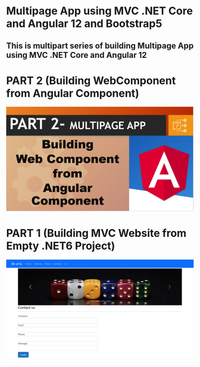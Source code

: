 # Multipage App using MVC .NET Core and Angular 12 and Bootstrap5

## This is multipart series of building Multipage App using MVC .NET Core and Angular 12

# PART 2 (Building WebComponent from Angular Component)
[![Building WebComponent from Angular Component](https://github.com/itskhurram/MultipageApp/blob/master/PART2Thumbnain.PNG)](https://youtu.be/YrKPNCNAIEM&feature=youtu.be&hd=1 "Building WebComponent from Angular Component")


# PART 1 (Building MVC Website from Empty .NET6 Project)
[![MVC Website using MVC .NET 6 Empty Project with Bootstrap 5](https://github.com/itskhurram/MultipageApp/blob/master/BitofAi.PNG)](https://youtu.be/tkR451bSyiE&feature=youtu.be&hd=1 "MVC Website using MVC .NET 6 Empty Project with Bootstrap 5")


